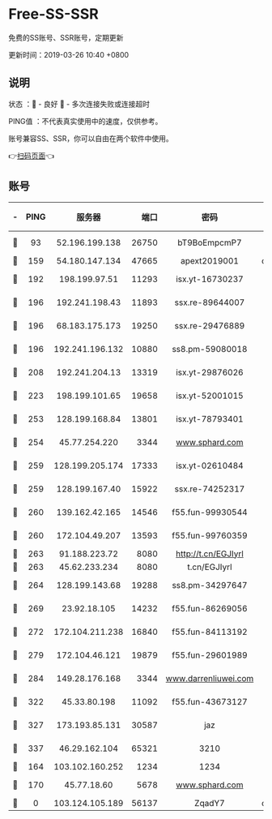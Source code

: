 # Free-SS-SSR

免费的SS账号、SSR账号，定期更新

更新时间：2019-03-26 10:40 +0800

## 说明

状态     ：🙂 - 良好 🙁 - 多次连接失败或连接超时

PING值   ：不代表真实使用中的速度，仅供参考。

账号兼容SS、SSR，你可以自由在两个软件中使用。

👉[扫码页面](https://liesauer.github.io/Free-SS-SSR/)👈

## 账号

|-|PING|服务器|端口|密码|加密方式|区域|
|:----:|:----:|:-----:|-----:|:----:|:----:|:----:|
|🙂|93|52.196.199.138|26750|bT9BoEmpcmP7|aes-256-cfb|JP|
|🙂|159|54.180.147.134|47665|apext2019001|chacha20|KR|
|🙂|192|198.199.97.51|11293|isx.yt-16730237|aes-256-cfb|US|
|🙂|196|192.241.198.43|11893|ssx.re-89644007|aes-256-cfb|US|
|🙂|196|68.183.175.173|19250|ssx.re-29476889|aes-256-cfb|US|
|🙂|196|192.241.196.132|10880|ss8.pm-59080018|aes-256-cfb|US|
|🙂|208|192.241.204.13|13319|isx.yt-29876026|aes-256-cfb|US|
|🙂|223|198.199.101.65|19658|isx.yt-52001015|aes-256-cfb|US|
|🙂|253|128.199.168.84|13801|isx.yt-78793401|aes-256-cfb|SG|
|🙂|254|45.77.254.220|3344|www.sphard.com|aes-256-cfb|SG|
|🙂|259|128.199.205.174|17333|isx.yt-02610484|aes-256-cfb|SG|
|🙂|259|128.199.167.40|15922|ssx.re-74252317|aes-256-cfb|SG|
|🙂|260|139.162.42.165|14546|f55.fun-99930544|aes-256-cfb|SG|
|🙂|260|172.104.49.207|13593|f55.fun-99760359|aes-256-cfb|SG|
|🙂|263|91.188.223.72|8080|http://t.cn/EGJIyrl|rc4-md5|RU|
|🙂|263|45.62.233.234|8080|t.cn/EGJIyrl|rc4-md5|CA|
|🙂|264|128.199.143.68|19288|ss8.pm-34297647|aes-256-cfb|SG|
|🙂|269|23.92.18.105|14232|f55.fun-86269056|aes-256-cfb|US|
|🙂|272|172.104.211.238|16840|f55.fun-84113192|aes-256-cfb|US|
|🙂|279|172.104.46.121|19879|f55.fun-29601989|aes-256-cfb|SG|
|🙂|284|149.28.176.168|3344|www.darrenliuwei.com|aes-256-cfb|AU|
|🙂|322|45.33.80.198|11092|f55.fun-43673127|aes-256-cfb|US|
|🙂|327|173.193.85.131|30587|jaz|aes-256-cfb|US|
|🙂|337|46.29.162.104|65321|3210|aes-256-ctr|RU|
|🙂|164|103.102.160.252|1234|1234|rc4-md5|JP|
|🙂|170|45.77.18.60|5678|www.sphard.com|aes-256-cfb|JP|
|🙁|0|103.124.105.189|56137|ZqadY7|chacha20|CN|
